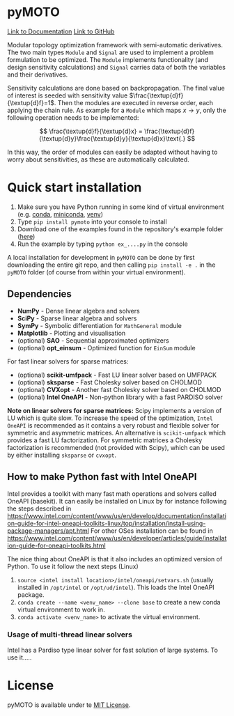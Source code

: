 # pyMOTO

[Link to Documentation](https://pymoto.readthedocs.io)
[Link to GitHub](https://github.com/aatmdelissen/pyMOTO)

Modular topology optimization framework with semi-automatic derivatives. The two main types `Module` and `Signal`
are used to implement a problem formulation to be optimized. The `Module` implements functionality (and design 
sensitivity calculations) and `Signal` carries data of both the variables and their derivatives. 

Sensitivity calculations are done based on backpropagation. The final value of interest is seeded with sensitivity
value $\frac{\textup{d}f}{\textup{d}f}=1$. Then the modules are executed in reverse order, each applying the chain rule.
As example for a `Module` which maps $x\rightarrow y$, only the following operation needs to be implemented:

$$
\frac{\textup{d}f}{\textup{d}x} = \frac{\textup{d}f}{\textup{d}y}\frac{\textup{d}y}{\textup{d}x}\text{.} 
$$

In this way, the order of modules can easily be adapted without having to worry about sensitivities, as these are 
automatically calculated.

# Quick start installation
1. Make sure you have Python running in some kind of virtual environment (e.g. 
[conda](https://docs.conda.io/projects/conda/en/stable/), [miniconda](https://docs.conda.io/en/latest/miniconda.html),
[venv](https://realpython.com/python-virtual-environments-a-primer/))
2. Type `pip install pymoto` into your console to install
3. Download one of the examples found in the repository's example folder 
([here](https://github.com/aatmdelissen/pyMOTO/tree/master/examples))
4. Run the example by typing `python ex_....py` in the console


A local installation for development in `pyMOTO` can be done by first downloading the entire git repo, and then calling 
`pip install -e .` in the `pyMOTO` folder (of course from within your virtual environment).

## Dependencies
* **NumPy** - Dense linear algebra and solvers
* **SciPy** - Sparse linear algebra and solvers
* **SymPy** - Symbolic differentiation for `MathGeneral` module
* **Matplotlib** - Plotting and visualisation
* (optional) **SAO** - Sequential approximated optimizers
* (optional) **opt_einsum** - Optimized function for `EinSum` module

For fast linear solvers for sparse matrices:
* (optional) **scikit-umfpack** - Fast LU linear solver based on UMFPACK
* (optional) **sksparse** - Fast Cholesky solver based on CHOLMOD
* (optional) **CVXopt** - Another fast Cholesky solver based on CHOLMOD
* (optional) **Intel OneAPI** - Non-python library with a fast PARDISO solver

__Note on linear solvers for sparse matrices:__ Scipy implements a version of LU which is quite slow. To increase the 
speed of the optimization, `Intel OneAPI` is recommended as it contains a very robust and flexible solver for symmetric 
and asymmetric matrices. An alternative is `scikit-umfpack` which provides a fast LU factorization. For symmetric 
matrices a Cholesky factorization is recommended (not provided with Scipy), which can be used by either installing 
`sksparse` or `cvxopt`.


## How to make Python fast with Intel OneAPI
Intel provides a toolkit with many fast math operations and solvers called OneAPI (basekit). 
It can easily be installed on Linux by for instance following the steps described in https://www.intel.com/content/www/us/en/develop/documentation/installation-guide-for-intel-oneapi-toolkits-linux/top/installation/install-using-package-managers/apt.html
For other OSes installation can be found in https://www.intel.com/content/www/us/en/developer/articles/guide/installation-guide-for-oneapi-toolkits.html

The nice thing about OneAPI is that it also includes an optimized version of Python. To use it follow the next steps (Linux)

1. `source <intel install location>/intel/oneapi/setvars.sh` (usually installed in `/opt/intel` or `/opt/ud/intel`). This loads the Intel OneAPI package.
2. `conda create --name <venv_name> --clone base` to create a new conda virtual environment to work in.
3. `conda activate <venv_name>` to activate the virtual environment.

### Usage of multi-thread linear solvers
Intel has a Pardiso type linear solver for fast solution of large systems.
To use it.....

# License
pyMOTO is available under te [MIT License](https://opensource.org/licenses/MIT).

